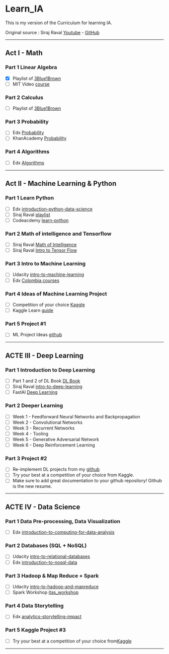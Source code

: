 # Learn_IA

This is my version of the Curriculum for learning IA.

Original source : Siraj Raval [Youtube](https://www.youtube.com/channel/UCWN3xxRkmTPmbKwht9FuE5A) - [GitHub](https://github.com/llSourcell)

___

## Act I - Math

### Part 1 Linear Algebra

- [x] Playlist of [3Blue1Brown](https://www.youtube.com/watch?v=kjBOesZCoqc&index=1&list=PLZHQObOWTQDPD3MizzM2xVFitgF8hE_ab)
- [ ] MIT Video [course](https://ocw.mit.edu/courses/mathematics/18-06-linear-algebra-spring-2010/)

### Part 2 Calculus

- [ ] Playlist of [3Blue1Brown](https://www.youtube.com/playlist?list=PLZHQObOWTQDMsr9K-rj53DwVRMYO3t5Yr)

### Part 3 Probability

- [ ] Edx [Probability](https://www.edx.org/course/introduction-probability-science-mitx-6-041x-2)
- [ ] KhanAcademy [Probability](https://www.khanacademy.org/math/statistics-probability)

### Part 4 Algorithms

- [ ] Edx [Algorithms](https://www.edx.org/course/algorithm-design-analysis-pennx-sd3x)

___

## Act II - Machine Learning & Python

### Part 1 Learn Python

- [ ] Edx [introduction-python-data-science](https://www.edx.org/course/introduction-python-data-science-2)
- [ ] Siraj Raval [playlist](https://www.youtube.com/watch?v=T5pRlIbr6gg&list=PL2-dafEMk2A6QKz1mrk1uIGfHkC1zZ6UU)
- [ ] Codeacdemy [learn-python](https://www.codecademy.com/learn/learn-python)

### Part 2 Math of intelligence and Tensorflow

- [ ] Siraj Raval [Math of Intelligence](https://www.youtube.com/watch?v=xRJCOz3AfYY&list=PL2-dafEMk2A7mu0bSksCGMJEmeddU_H4D)
- [ ] Siraj Raval [Intro to Tensor Flow](https://www.youtube.com/watch?v=2FmcHiLCwTU&list=PL2-dafEMk2A7EEME489DsI468AB0wQsMV)

### Part 3 Intro to Machine Learning

- [ ] Udacity [intro-to-machine-learning](https://eu.udacity.com/course/intro-to-machine-learning--ud120)
- [ ] Edx [Colombia courses](https://courses.edx.org/courses/course-v1:ColumbiaX+DS102X+2T2018/course/)

### Part 4 Ideas of Machine Learning Project

- [ ] Competition of your choice [Kaggle](https://www.kaggle.com/competitions)
- [ ] Kaggle Learn [guide](https://www.kaggle.com/learn/overview)

### Part 5 Project #1

- [ ] ML Project Ideas [github](https://github.com/NirantK/awesome-project-ideas)

___

## ACTE III - Deep Learning

### Part 1 Introduction to Deep Learning

- [ ] Part 1 and 2 of DL Book [DL Book](https://www.deeplearningbook.org/)
- [ ] Siraj Raval [intro-to-deep-learning](https://www.youtube.com/watch?v=vOppzHpvTiQ&list=PL2-dafEMk2A7YdKv4XfKpfbTH5z6rEEj3)
- [ ] FastAI [Deep Learning](http://course.fast.ai/)

### Part 2 Deeper Learning

- [ ] Week 1 - Feedforward Neural Networks and Backpropagation
- [ ] Week 2 - Convolutional Networks
- [ ] Week 3 - Recurrent Networks
- [ ] Week 4 - Tooling
- [ ] Week 5 - Generative Adversarial Network
- [ ] Week 6 - Deep Reinforcement Learning

### Part 3 Project #2

- [ ] Re-implement DL projects from my [github](https://github.com/llSourcell?tab=repositories)
- [ ] Try your best at a competition of your choice from Kaggle.
- [ ] Make sure to add great documentation to your github repository! Github is the new resume.

___

## ACTE IV - Data Science

### Part 1 Data Pre-processing, Data Visualization

- [ ] Edx [introduction-to-computing-for-data-analysis](https://www.edx.org/course/introduction-to-computing-for-data-analysis)

### Part 2 Databases (SQL + NoSQL)

- [ ] Udacity [intro-to-relational-databases](https://www.udacity.com/course/intro-to-relational-databases--ud197)
- [ ] Edx [introduction-to-nosql-data](https://www.edx.org/course/introduction-to-nosql-data-solutions-2)

### Part 3 Hadoop & Map Reduce + Spark

- [ ] Udacity [intro-to-hadoop-and-mapreduce](https://www.udacity.com/course/intro-to-hadoop-and-mapreduce--ud617)
- [ ] Spark Workshop [itas_workshop](https://stanford.edu/~rezab/sparkclass/slides/itas_workshop.pdf)

### Part 4 Data Storytelling

- [ ] Edx [analytics-storytelling-impact](https://www.edx.org/course/analytics-storytelling-impact-1)

### Part 5 Kaggle Project #3

- [ ] Try your best at a competition of your choice from[Kaggle](https://www.kaggle.com/competitions)

___